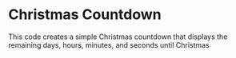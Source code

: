 # Christmas Countdown

This code creates a simple Christmas countdown that displays the remaining days, hours, minutes, and seconds until Christmas
